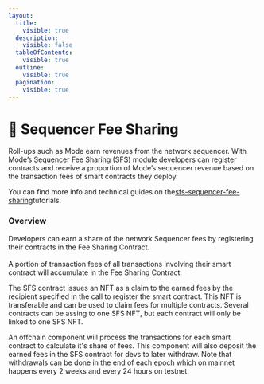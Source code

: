 ```yaml
---
layout:
  title:
    visible: true
  description:
    visible: false
  tableOfContents:
    visible: true
  outline:
    visible: true
  pagination:
    visible: true
---
```


# 🤝 Sequencer Fee Sharing

Roll-ups such as Mode earn revenues from the network sequencer. With Mode’s Sequencer Fee Sharing (SFS) module developers can register contracts and receive a proportion of Mode’s sequencer revenue based on the transaction fees of smart contracts they deploy.

You can find more info and technical guides on the[sfs-sequencer-fee-sharing](../../build-on-mode/sfs-sequencer-fee-sharing/ "mention")tutorials.

### Overview

Developers can earn a share of the network Sequencer fees by registering their contracts in the Fee Sharing Contract.\
\
A portion of transaction fees of all transactions involving their smart contract will accumulate in the Fee Sharing Contract.

The SFS contract issues an NFT as a claim to the earned fees by the recipient specified in the call to register the smart contract. This NFT is transferable and can be used to claim fees for multiple contracts. Several contracts can be assing to one SFS NFT, but each contract will only be linked to one SFS NFT.

An offchain component will process the transactions for each smart contract to calculate it's share of fees. This component will also deposit the earned fees in the SFS contract for devs to later withdraw. Note that withdrawals can be done in the end of each epoch which on mainnet happens every 2 weeks and every 24 hours on testnet.
